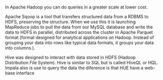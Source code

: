 In Apache Hadoop you can do queries in a greater scale at lower cost.

Apache Sqoop is a tool that transfers structured data from a RDBMS to HDFS, preserving the structure. When we use this it is launching MapReduce jobs to pull the data from our MySQL database and write the data to HDFS in parallel, distributed across the cluster in Apache Parquet format (format designed for analytical applications on Hadoop. Instead of grouping your data into rows like typical data formats, it groups your data into columns.). 

Hive was designed to interact with data stored in HDFS (Hadoop Distribution File System). Hive is similar to SQL but is called HiveQL or HQL. Impala also is use to query the data the diference is that HUE have a web-base interface